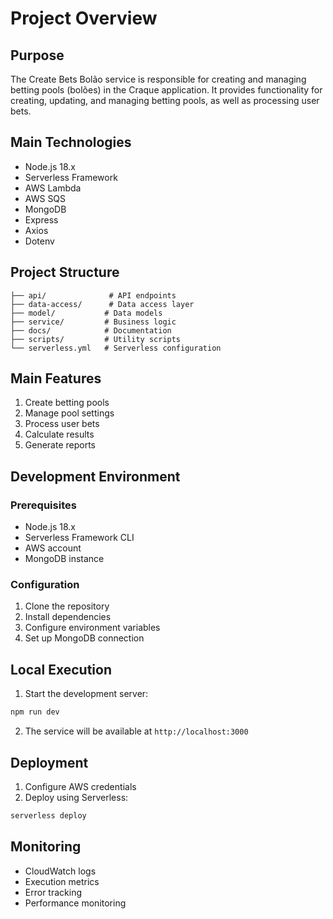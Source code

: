 # Project Overview

## Purpose

The Create Bets Bolão service is responsible for creating and managing betting pools (bolões) in the Craque application. It provides functionality for creating, updating, and managing betting pools, as well as processing user bets.

## Main Technologies

- Node.js 18.x
- Serverless Framework
- AWS Lambda
- AWS SQS
- MongoDB
- Express
- Axios
- Dotenv

## Project Structure

```
├── api/              # API endpoints
├── data-access/      # Data access layer
├── model/           # Data models
├── service/         # Business logic
├── docs/            # Documentation
├── scripts/         # Utility scripts
└── serverless.yml   # Serverless configuration
```

## Main Features

1. Create betting pools
2. Manage pool settings
3. Process user bets
4. Calculate results
5. Generate reports

## Development Environment

### Prerequisites
- Node.js 18.x
- Serverless Framework CLI
- AWS account
- MongoDB instance

### Configuration
1. Clone the repository
2. Install dependencies
3. Configure environment variables
4. Set up MongoDB connection

## Local Execution

1. Start the development server:
```bash
npm run dev
```

2. The service will be available at `http://localhost:3000`

## Deployment

1. Configure AWS credentials
2. Deploy using Serverless:
```bash
serverless deploy
```

## Monitoring

- CloudWatch logs
- Execution metrics
- Error tracking
- Performance monitoring 